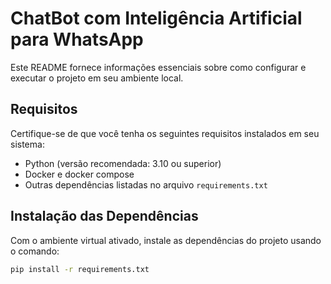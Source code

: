 # ChatBot com Inteligência Artificial para WhatsApp

Este README fornece informações essenciais sobre como configurar e executar o projeto em seu ambiente local.

## Requisitos

Certifique-se de que você tenha os seguintes requisitos instalados em seu sistema:

- Python (versão recomendada: 3.10 ou superior)
- Docker e docker compose
- Outras dependências listadas no arquivo `requirements.txt`

## Instalação das Dependências

Com o ambiente virtual ativado, instale as dependências do projeto usando o comando:
```bash
pip install -r requirements.txt
